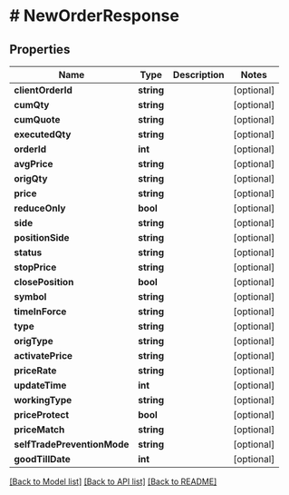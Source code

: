 # # NewOrderResponse

## Properties

Name | Type | Description | Notes
------------ | ------------- | ------------- | -------------
**clientOrderId** | **string** |  | [optional]
**cumQty** | **string** |  | [optional]
**cumQuote** | **string** |  | [optional]
**executedQty** | **string** |  | [optional]
**orderId** | **int** |  | [optional]
**avgPrice** | **string** |  | [optional]
**origQty** | **string** |  | [optional]
**price** | **string** |  | [optional]
**reduceOnly** | **bool** |  | [optional]
**side** | **string** |  | [optional]
**positionSide** | **string** |  | [optional]
**status** | **string** |  | [optional]
**stopPrice** | **string** |  | [optional]
**closePosition** | **bool** |  | [optional]
**symbol** | **string** |  | [optional]
**timeInForce** | **string** |  | [optional]
**type** | **string** |  | [optional]
**origType** | **string** |  | [optional]
**activatePrice** | **string** |  | [optional]
**priceRate** | **string** |  | [optional]
**updateTime** | **int** |  | [optional]
**workingType** | **string** |  | [optional]
**priceProtect** | **bool** |  | [optional]
**priceMatch** | **string** |  | [optional]
**selfTradePreventionMode** | **string** |  | [optional]
**goodTillDate** | **int** |  | [optional]

[[Back to Model list]](../../README.md#models) [[Back to API list]](../../README.md#endpoints) [[Back to README]](../../README.md)
